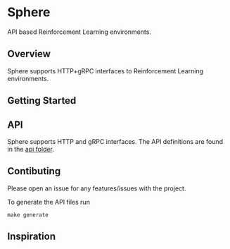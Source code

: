 # Sphere

API based Reinforcement Learning environments.

## Overview

Sphere supports HTTP+gRPC interfaces to Reinforcement Learning environments. 

## Getting Started

## API
Sphere supports HTTP and gRPC interfaces. The API definitions are found in the [api folder](api/).

## Contibuting
Please open an issue for any features/issues with the project.

To generate the API files run 
```
make generate
```

## Inspiration
